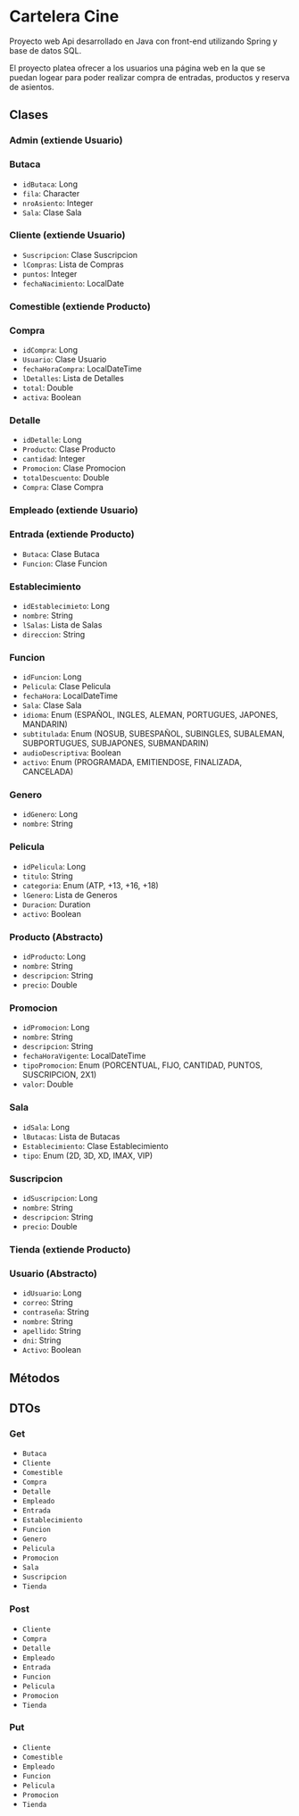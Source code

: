 # Cartelera Cine

Proyecto web Api desarrollado en Java con front-end utilizando Spring y base de datos SQL.
 
El proyecto platea ofrecer a los usuarios una página web en la que se puedan logear para poder realizar compra de entradas, productos y reserva de asientos.

## Clases

### Admin (extiende Usuario)

### Butaca
- `idButaca`: Long
- `fila`: Character
- `nroAsiento`: Integer
- `Sala`: Clase Sala

### Cliente (extiende Usuario)
- `Suscripcion`: Clase Suscripcion
- `lCompras`: Lista de Compras
- `puntos`: Integer
- `fechaNacimiento`: LocalDate

### Comestible (extiende Producto)

### Compra
- `idCompra`: Long
- `Usuario`: Clase Usuario
- `fechaHoraCompra`: LocalDateTime
- `lDetalles`: Lista de Detalles
- `total`: Double
- `activa`: Boolean

### Detalle
- `idDetalle`: Long
- `Producto`: Clase Producto
- `cantidad`: Integer
- `Promocion`: Clase Promocion
- `totalDescuento`: Double
- `Compra`: Clase Compra

### Empleado (extiende Usuario)

### Entrada (extiende Producto)
- `Butaca`: Clase Butaca
- `Funcion`: Clase Funcion

### Establecimiento
- `idEstablecimieto`: Long
- `nombre`: String
- `lSalas`: Lista de Salas
- `direccion`: String

### Funcion
- `idFuncion`: Long
- `Pelicula`: Clase Pelicula
- `fechaHora`: LocalDateTime
- `Sala`: Clase Sala
- `idioma`: Enum (ESPAÑOL, INGLES, ALEMAN, PORTUGUES, JAPONES, MANDARIN)
- `subtitulada`: Enum (NOSUB, SUBESPAÑOL, SUBINGLES, SUBALEMAN, SUBPORTUGUES, SUBJAPONES, SUBMANDARIN)
- `audioDescriptiva`: Boolean
- `activo`: Enum (PROGRAMADA, EMITIENDOSE, FINALIZADA, CANCELADA)

### Genero
- `idGenero`: Long
- `nombre`: String

### Pelicula
- `idPelicula`: Long
- `titulo`: String
- `categoria`: Enum (ATP, +13, +16, +18)
- `lGenero`: Lista de Generos
- `Duracion`: Duration
- `activo`: Boolean

### Producto (Abstracto)
- `idProducto`: Long
- `nombre`: String
- `descripcion`: String
- `precio`: Double

### Promocion
- `idPromocion`: Long
- `nombre`: String
- `descripcion`: String
- `fechaHoraVigente`: LocalDateTime
- `tipoPromocion`: Enum (PORCENTUAL, FIJO, CANTIDAD, PUNTOS, SUSCRIPCION, 2X1)
- `valor`: Double

### Sala
- `idSala`: Long
- `lButacas`: Lista de Butacas
- `Establecimiento`: Clase Establecimiento
- `tipo`: Enum (2D, 3D, XD, IMAX, VIP)

### Suscripcion
- `idSuscripcion`: Long
- `nombre`: String
- `descripcion`: String
- `precio`: Double

### Tienda (extiende Producto)

### Usuario (Abstracto)
- `idUsuario`: Long
- `correo`: String
- `contraseña`: String
- `nombre`: String
- `apellido`: String
- `dni`: String
- `Activo`: Boolean


## Métodos


## DTOs

### Get
- `Butaca`
- `Cliente`
- `Comestible`
- `Compra`
- `Detalle`
- `Empleado`
- `Entrada`
- `Establecimiento`
- `Funcion`
- `Genero`
- `Pelicula`
- `Promocion`
- `Sala`
- `Suscripcion`
- `Tienda`

### Post
- `Cliente`
- `Compra`
- `Detalle`
- `Empleado`
- `Entrada`
- `Funcion`
- `Pelicula`
- `Promocion`
- `Tienda`

### Put
- `Cliente`
- `Comestible`
- `Empleado`
- `Funcion`
- `Pelicula`
- `Promocion`
- `Tienda`